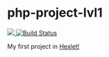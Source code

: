 # php-project-lvl1

<a href="https://codeclimate.com/github/VitaMinKin/php-project-lvl1/maintainability">
  <img src="https://api.codeclimate.com/v1/badges/ed90828dec2c01738abf/maintainability" />
</a>

<a href="https://travis-ci.org/VitaMinKin/php-project-lvl1">
  <img src="https://travis-ci.org/VitaMinKin/php-project-lvl1.svg?branch=master" alt="Build Status" />
</a>

<p>My first project in <a href="https://ru.hexlet.io/u/vitaminkin" >Hexlet!</a></p>
